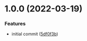 # 1.0.0 (2022-03-19)


### Features

* initial commit ([5df0f3b](https://github.com/lostdesign/nuxt-fathom/commit/5df0f3b872f8609deabaf6ae54d8d8fd4b69dac5))
